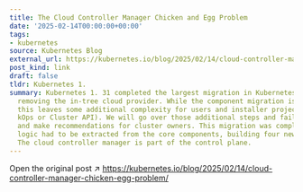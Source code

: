 ```yaml
---
title: The Cloud Controller Manager Chicken and Egg Problem
date: '2025-02-14T00:00:00+00:00'
tags:
- kubernetes
source: Kubernetes Blog
external_url: https://kubernetes.io/blog/2025/02/14/cloud-controller-manager-chicken-egg-problem/
post_kind: link
draft: false
tldr: Kubernetes 1.
summary: Kubernetes 1. 31 completed the largest migration in Kubernetes history ,
  removing the in-tree cloud provider. While the component migration is now done,
  this leaves some additional complexity for users and installer projects (for example,
  kOps or Cluster API). We will go over those additional steps and failure points
  and make recommendations for cluster owners. This migration was complex and some
  logic had to be extracted from the core components, building four new subsystems.
  The cloud controller manager is part of the control plane.
---
```

Open the original post ↗ https://kubernetes.io/blog/2025/02/14/cloud-controller-manager-chicken-egg-problem/
